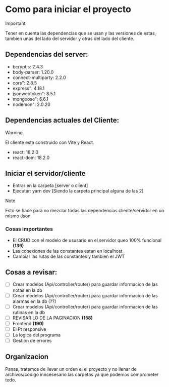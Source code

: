 # Como para iniciar el proyecto

> [!IMPORTANT]
> Tener en cuenta las dependencias que se usan y las
> versiones de estas, tambien unas del lado
> del servidor y otras del lado del cliente.

## Dependencias del server:

- bcryptjs: 2.4.3
- body-parser: 1.20.0
- connect-multiparty: 2.2.0
- cors": 2.8.5
- express": 4.18.1
- jsonwebtoken": 8.5.1
- mongoose": 6.6.1
- nodemon": 2.0.20

## Dependencias actuales del Cliente:

> [!WARNING]
> El cliente esta construido con Vite y React.

- react: 18.2.0
- react-dom: 18.2.0

## Iniciar el servidor/cliente

- Entrar en la carpeta [server o client]
- Ejecutar: yarn dev [Siendo la carpeta principal alguna de las 2]

> [!Note]
> Esto se hace para no mezclar todas las dependencias cliente/servidor en un mismo Json

### Cosas importantes

- El CRUD con el modelo de ususario en el servidor queo 100% funcional **(139)**
- Las conexiones de las constantes estan en localhost
- Cambiar las rutas de las constantes y tambien el JWT

## Cosas a revisar:

- [ ] Crear modelos (Api/controller/router) para guardar informacion de las notas en la db
- [ ] Crear modelos (Api/controller/router) para guardar informacion de las alarmas en la db (??)
- [ ] Crear modelos (Api/controller/router) para guardar informacion de las rutinas en la db
- [ ] REVISAR LO DE LA PAGINACION **(158)**
- [ ] Frontend **(190)**
- [ ] El Pt responsive
- [ ] La logica del programa
- [ ] Gestion de errores

## Organizacion

Panas, tratemos de llevar un orden el el proyecto y no llenar de archivos/codigo inncesesario las carpetas ya que podemos comprometer todo.

